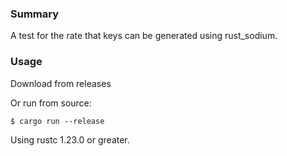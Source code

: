 ### Summary

A test for the rate that keys can be generated using rust_sodium.

### Usage

Download from releases

Or run from source:

```
$ cargo run --release
```

Using rustc 1.23.0 or greater.
